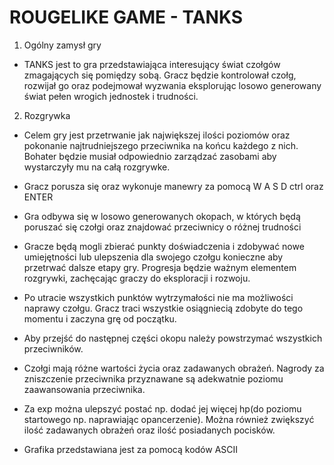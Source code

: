 # ROUGELIKE GAME - TANKS
1. Ogólny zamysł gry
- TANKS jest to gra przedstawiająca interesujący świat czołgów zmagających się pomiędzy sobą. Gracz będzie kontrolował czołg, rozwijał go oraz podejmował wyzwania eksplorując losowo generowany świat pełen wrogich jednostek i trudności.

2. Rozgrywka
- Celem gry jest przetrwanie jak największej ilości poziomów oraz pokonanie najtrudniejszego przeciwnika na końcu każdego z nich. Bohater będzie musiał odpowiednio zarządzać zasobami aby wystarczyły mu na całą rozgrywke.
- Gracz porusza się oraz wykonuje manewry za pomocą W A S D ctrl oraz ENTER 
- Gra odbywa się w losowo generowanych okopach, w których będą poruszać się czołgi oraz znajdować przeciwnicy o różnej trudności
- Gracze będą mogli zbierać punkty doświadczenia i zdobywać nowe umiejętności lub ulepszenia dla swojego czołgu konieczne aby przetrwać dalsze etapy gry. Progresja będzie ważnym elementem rozgrywki, zachęcając graczy do eksploracji i rozwoju.
- Po utracie wszystkich punktów wytrzymałości nie ma możliwości naprawy czołgu. Gracz traci wszystkie osiągniecią zdobyte do tego momentu i zaczyna grę od początku.

- Aby przejść do następnej części okopu należy powstrzymać wszystkich przeciwników.
- Czołgi mają różne wartości życia oraz zadawanych obrażeń. Nagrody za zniszczenie przeciwnika przyznawane są adekwatnie poziomu zaawansowania przeciwnika.
- Za exp można ulepszyć postać np. dodać jej więcej hp(do poziomu startowego np. naprawiając opancerzenie). Można również zwiększyć ilość zadawanych obrażeń oraz ilość posiadanych pocisków.

- Grafika przedstawiana jest za pomocą kodów ASCII 

